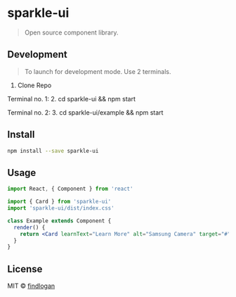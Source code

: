 # sparkle-ui
> Open source component library.

## Development
> To launch for development mode. Use 2 terminals.

1. Clone Repo

Terminal no. 1:
2. cd sparkle-ui && npm start

Terminal no. 2:
3. cd sparkle-ui/example && npm start

## Install

```bash
npm install --save sparkle-ui
```

## Usage

```jsx
import React, { Component } from 'react'

import { Card } from 'sparkle-ui'
import 'sparkle-ui/dist/index.css'

class Example extends Component {
  render() {
    return <Card learnText="Learn More" alt="Samsung Camera" target="#">Lorem ipsum dolor asit amet.</Card>
  }
}
```

## License

MIT © [findlogan](https://github.com/findlogan)

